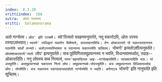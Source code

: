 ```yaml
---
index:  8.3.20
vrittiindex:  168
sutra:  ओतो गाग्र्यस्य
vritti:  balamanorama 
---
```


अतो गार्ग्यस्य। `ओत' इति पञ्चमी। `व्यो'रित्यतो यग्रहणमनुवर्त्तते, नतु वकारोऽपि, ओतः परस्य तस्याऽसंभवात्। `पदस्ये' त्यधिकृतं यकारेण विशेष्यते, ततस्तदन्तविधिः। तेन ओकारात्परो यो यकारस्तदन्तस्य पदस्येति चार्थो लभ्यते। अलोऽन्त्यपरिभाषया च पदान्तस्य यकारस्येति फलितम्। `भोभगो' इत्यतोऽशीत्यनुवर्तते। `लोपश्शाकल्यस्ये'त्यतो `लोप' इत्यनुवर्तते। सच पूर्वविगितलघुप्रयत्नस्य न भवति, विधानसामर्थ्यात्, तदाह--ओकारादिति। ननु लोपस्य कथं नित्यत्वं, `गाग्र्य'ग्रहणादित्यत आह--गार्ग्यग्रहणमिति। व्याख्यानादिति भावः। भो अच्युतेति। अलघुप्रयत्नपक्षे यकारस्य नित्यं लोपः। लघुप्रयत्नपक्षे-भोयज्युतेति। अत्र लघुप्रयत्नस्य विधिसामर्थ्यान्न लोपः। तोयमिति। अत्र यकारस्य पदान्तत्वाभावादोतो गार्ग्यस्येति न भवति। अनेनाऽत्र `भोभगो' इति नानुवर्तते इति सूचितम्। 


